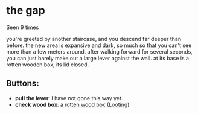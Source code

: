 # the gap

Seen 9 times

you're greeted by another staircase, and you descend far deeper than before. the new area is expansive and dark, so much so that you can't see more than a few meters around. after walking forward for several seconds, you can just barely make out a large lever against the wall. at its base is a rotten wooden box, its lid closed.

## Buttons:

- **pull the lever**: I have not gone this way yet.
- **check wood box**: [a rotten wood box (Looting)](a-rotten-wood-box--Looting--kzyjbi.md)
